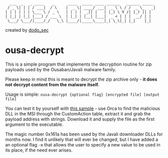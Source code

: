 ```
  ___  _   _ ____    _      ____  _____ ____ ______   ______ _____ 
 / _ \| | | / ___|  / \    |  _ \| ____/ ___|  _ \ \ / /  _ \_   _|
| | | | | | \___ \ / _ \   | | | |  _|| |   | |_) \ V /| |_) || |  
| |_| | |_| |___) / ___ \  | |_| | |__| |___|  _ < | | |  __/ | |  
 \___/ \___/|____/_/   \_\ |____/|_____\____|_| \_\|_| |_|    |_|  
```

created by [dodo_sec](https://twitter.com/dodo_sec)

# ousa-decrypt
This is a simple program that implements the decryption routine for zip payloads used by the Ousaban/Javali malware family.

Please keep in mind this is meant to decrypt the zip archive only - **it does not decrypt content from the malware itself.**

Usage is simple: 
`ousa-decrypt {optional flag} [encrypted file] [output file]`

You can test it by yourself with [this sample](https://bazaar.abuse.ch/sample/72a2b97b7bf55112cfac7f8b236fa6b35fb76276fb60495f300787f08d57c34e/) - use Orca to find the malicious DLL in the MSI through the CustomAction table, extract it and grab the payload address with strings. Download it and supply the file as the first argument to the executable.

The magic number 0x161a has been used by the Javali downloader DLLs for months now. I find it unlikely that will ever be changed, but I have added a an optional flag `-m` that allows the user to specify a new value to be used in its place, if the need ever arises.
